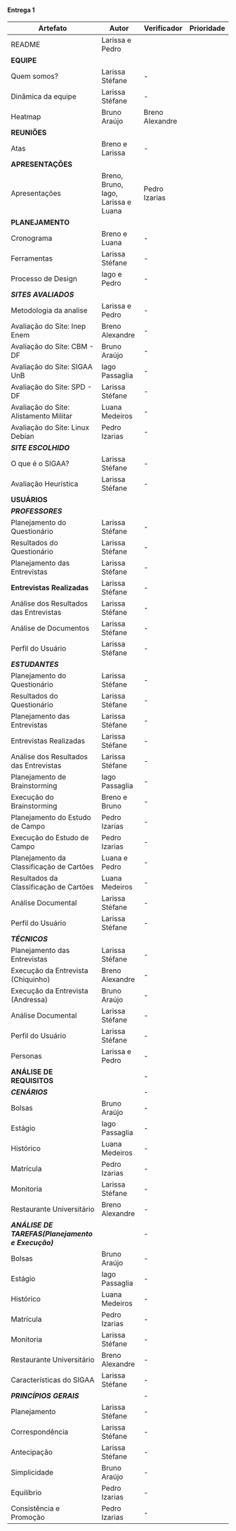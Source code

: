 #### Entrega 1

| Artefato                               | Autor                               | Verificador     | Prioridade |
| -------------------------------------- | ----------------------------------- | --------------- | ---------- |
| README                                 | Larissa e Pedro                     |                 |            |
| **EQUIPE**                             |                                     |                 |            |
| Quem somos?                            | Larissa Stéfane                     | - | |
| Dinâmica da equipe                     | Larissa Stéfane                     | - | |
| Heatmap                                | Bruno Araújo                        | Breno Alexandre | |
| **REUNIÕES**                           |                                     |                 | |
| Atas                                   | Breno e Larissa                     | - | |
| **APRESENTAÇÕES**                      |                                     |                 | |
| Apresentações                          | Breno, Bruno, Iago, Larissa e Luana | Pedro Izarias   | |
| **PLANEJAMENTO**                       |                                     |                 | |
| Cronograma                             | Breno e Luana | - | |
| Ferramentas                            | Larissa Stéfane | - | |
| Processo de Design                     | Iago e Pedro | - | |
| ***SITES AVALIADOS***                  |                                     |                 | |
| Metodologia da analise                 | Larissa e Pedro                     | - | |
| Avaliação do Site: Inep Enem           | Breno Alexandre                     | - | |
| Avaliação do Site: CBM - DF            | Bruno Araújo                        | - | |
| Avaliação do Site: SIGAA UnB           | Iago Passaglia                      | - | |
| Avaliação do Site: SPD - DF            | Larissa Stéfane                     | - | |
| Avaliação do Site: Alistamento Militar | Luana Medeiros                      | - | |
| Avaliação do Site: Linux Debian        | Pedro Izarias                       | - | |
| ***SITE ESCOLHIDO***                   |                                     |                 | |
| O que é o SIGAA?                       | Larissa Stéfane                     | - | |
| Avaliação Heurística                   | Larissa Stéfane                     | - | |
| **USUÁRIOS**                                            |                                 |                 | |
| ***PROFESSORES***                                       |                                 |                 | |
| Planejamento do Questionário                            | Larissa Stéfane                 | - | |
| Resultados do Questionário                              | Larissa Stéfane                 | - | |
| Planejamento das Entrevistas                            | Larissa Stéfane                 | - | |
| **Entrevistas Realizadas**                              | Larissa Stéfane                 | - | |
| Análise dos Resultados das Entrevistas                  | Larissa Stéfane                 | - | |
| Análise de Documentos                                   | Larissa Stéfane                 | - | |
| Perfil do Usuário                                       | Larissa Stéfane                 | - | |
| ***ESTUDANTES***                                        |                                 |                 | |
| Planejamento do Questionário                            | Larissa Stéfane                 | - | |
| Resultados do Questionário                              | Larissa Stéfane                 | - | |
| Planejamento das Entrevistas                            | Larissa Stéfane                 | - | |
| Entrevistas Realizadas                                  | Larissa Stéfane                 | - | |
| Análise dos Resultados das Entrevistas                  | Larissa Stéfane                 | - | |
| Planejamento de Brainstorming                           | Iago Passaglia                  | - | |
| Execução do Brainstorming                               | Breno e Bruno                   | - | |
| Planejamento do Estudo de Campo                         | Pedro Izarias                   | - | |
| Execução do Estudo de Campo                             | Pedro Izarias                   | - | |
| Planejamento da Classificação de Cartões                | Luana e Pedro                   | - | |
| Resultados da Classificação de Cartões                  | Luana Medeiros                  | - | |
| Análise Documental                                      | Larissa Stéfane                 | - | |
| Perfil do Usuário                                       | Larissa Stéfane                 | - | |
| ***TÉCNICOS***                                          |                                 |                 | |
| Planejamento das Entrevistas                            | Larissa Stéfane                 | - | |
| Execução da Entrevista (Chiquinho)                      | Breno Alexandre                 | - | |
| Execução da Entrevista (Andressa)                       | Bruno Araújo                    | - | |
| Análise Documental                                      | Larissa Stéfane                 | - | |
| Perfil do Usuário                                       | Larissa Stéfane                 | - | |
| Personas                                                | Larissa e Pedro                 | - | |
| **ANÁLISE DE REQUISITOS**                               |                                 | - | |
| ***CENÁRIOS***                                          |                                 | - | |
| Bolsas                                                  | Bruno Araújo                    | - | |
| Estágio                                                 | Iago Passaglia                  | - | |
| Histórico                                               | Luana Medeiros                  | - | |
| Matrícula                                               | Pedro Izarias                   | - | |
| Monitoria                                               | Larissa Stéfane                 | - | |
| Restaurante Universitário                               | Breno Alexandre                 | - | |
| ***ANÁLISE DE TAREFAS(Planejamento e Execução)***       |                                 | - | |
| Bolsas                                                  | Bruno Araújo                    | - | |
| Estágio                                                 | Iago Passaglia                  | - | |
| Histórico                                               | Luana Medeiros                  | - | |
| Matrícula                                               | Pedro Izarias                   | - | |
| Monitoria                                               | Larissa Stéfane                 | - | |
| Restaurante Universitário                               | Breno Alexandre                 | - | |
| Características do SIGAA                                | Larissa Stéfane                 | - | |
| ***PRINCÍPIOS GERAIS***                                 |                                 | - | |
| Planejamento                                            | Larissa Stéfane                 | - | |
| Correspondência                                         | Larissa Stéfane                 | - | |
| Antecipação                                             | Larissa Stéfane                 | - | |
| Simplicidade                                            | Bruno Araújo                    | - | |
| Equilíbrio                                              | Pedro Izarias                   | - | |
| Consistência e Promoção                                 | Pedro Izarias                   | - | |



